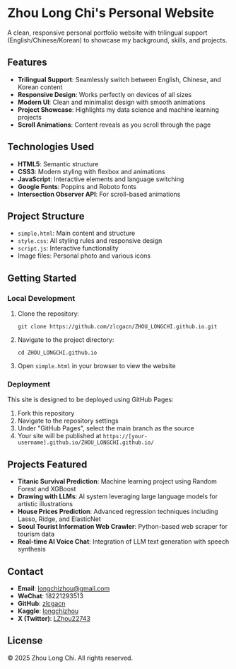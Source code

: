 # Zhou Long Chi's Personal Website

A clean, responsive personal portfolio website with trilingual support (English/Chinese/Korean) to showcase my background, skills, and projects.

## Features

- **Trilingual Support**: Seamlessly switch between English, Chinese, and Korean content
- **Responsive Design**: Works perfectly on devices of all sizes
- **Modern UI**: Clean and minimalist design with smooth animations
- **Project Showcase**: Highlights my data science and machine learning projects
- **Scroll Animations**: Content reveals as you scroll through the page

## Technologies Used

- **HTML5**: Semantic structure
- **CSS3**: Modern styling with flexbox and animations
- **JavaScript**: Interactive elements and language switching
- **Google Fonts**: Poppins and Roboto fonts
- **Intersection Observer API**: For scroll-based animations

## Project Structure

- `simple.html`: Main content and structure
- `style.css`: All styling rules and responsive design
- `script.js`: Interactive functionality
- Image files: Personal photo and various icons

## Getting Started

### Local Development

1. Clone the repository:
   ```
   git clone https://github.com/zlcgacn/ZHOU_LONGCHI.github.io.git
   ```

2. Navigate to the project directory:
   ```
   cd ZHOU_LONGCHI.github.io
   ```

3. Open `simple.html` in your browser to view the website

### Deployment

This site is designed to be deployed using GitHub Pages:

1. Fork this repository
2. Navigate to the repository settings
3. Under "GitHub Pages", select the main branch as the source
4. Your site will be published at `https://[your-username].github.io/ZHOU_LONGCHI.github.io/`

## Projects Featured

- **Titanic Survival Prediction**: Machine learning project using Random Forest and XGBoost
- **Drawing with LLMs**: AI system leveraging large language models for artistic illustrations
- **House Prices Prediction**: Advanced regression techniques including Lasso, Ridge, and ElasticNet
- **Seoul Tourist Information Web Crawler**: Python-based web scraper for tourism data
- **Real-time AI Voice Chat**: Integration of LLM text generation with speech synthesis

## Contact

- **Email**: longchizhou@gmail.com
- **WeChat**: 18221293513
- **GitHub**: [zlcgacn](https://github.com/zlcgacn)
- **Kaggle**: [longchizhou](https://www.kaggle.com/longchizhou)
- **X (Twitter)**: [LZhou22743](https://x.com/LZhou22743)

## License

© 2025 Zhou Long Chi. All rights reserved. 
